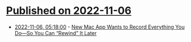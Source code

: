 # [Published on 2022-11-06](index.md)

* [2022-11-06, 05:18:00](https://soylentnews.org/article.pl?sid=22/11/05/061201&from=rss) - [New Mac App Wants to Record Everything You Do—So You Can “Rewind” It Later](https://soylentnews.org/article.pl?sid=22/11/05/061201&from=rss)
